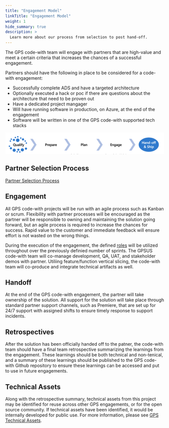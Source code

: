 ```yaml
---
title: "Engagement Model"
linkTitle: "Engagement Model"
weight: 1
hide_summary: true
description: >
  Learn more about our process from selection to post hand-off.
---
```



The GPS code-with team will engage with partners that are high-value and meet a certain criteria that increases the chances of a successful engagement.

Partners should have the following in place to be considered for a code-with engagement:
* Successfully complete ADS and have a targeted architecture
* Optionally executed a hack or poc if there are questions about the architecture that need to be proven out
* Have a dedicated project mangager
* Will have running software in production, on Azure, at the end of the engagement
* Software will be written in one of the GPS code-with supported tech stacks

![Engagement Model](/img/engagement-model.png)

## Partner Selection Process
[Partner Selection Process](../partner-selection)

## Engagement
All GPS code-with projects will be run with an agile process such as Kanban or scrum.  Flexibility with partner processes will be encouraged as the partner will be responsible to owning and maintaining the solution going forward, but an agile process is required to increase the chances for success. Rapid value to the customer and immediate feedback will ensure effort is not wasted on the wrong things. 

During the execution of the engagement, the defined [roles](../roles) will be utilized throughout over the previously definied number of sprints. The GPSUS code-with team will co-manage development, QA, UAT, and stakeholder demos with partner. Utiliing feature/function vertical slicing, the code-with team will co-produce and integrate technical artifacts as well.


## Handoff
At the end of the GPS code-with engagement, the partner will take ownership of the solution.  All support for the solution will take place through standard partner support channels, such as Premiere, that are set up for 24/7 support with assigned shifts to ensure timely response to support incidents.

## Retrospectives
After the solution has been officially handed off to the patner, the code-with team should have a final team retrospective summarizing the learnings from the engagement. These learnings should be both technical and non-tenical, and a summary of these learnings should be published to the GPS code-with Github repository to ensure these learnings can be accessed and put to use in future engagements.

## Technical Assets
Along with the retrospective summary, technical assets from this project may be identified for reuse across other GPS engagements, or for the open source community. If technical assets have been identified, it would be internally developed for public use.  For more information, please see [GPS Technical Assets](../technical-assets).

